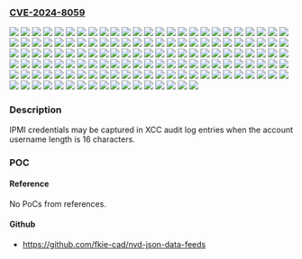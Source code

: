 ### [CVE-2024-8059](https://cve.mitre.org/cgi-bin/cvename.cgi?name=CVE-2024-8059)
![](https://img.shields.io/static/v1?label=Product&message=HX%20Enclosure%20Certified%20Node%20(ThinkAgile)%20XCC&color=blue)
![](https://img.shields.io/static/v1?label=Product&message=HX1021%20Edge%20Certified%20Node%203yr%20(ThinkAgile)%20XCC&color=blue)
![](https://img.shields.io/static/v1?label=Product&message=HX1320%20Appliance%20(ThinkAgile)%20XCC&color=blue)
![](https://img.shields.io/static/v1?label=Product&message=HX1321%20Certified%20Node%20(ThinkAgile)%20XCC&color=blue)
![](https://img.shields.io/static/v1?label=Product&message=HX1331%20Certified%20Node%20(ThinkAgile)%20XCC&color=blue)
![](https://img.shields.io/static/v1?label=Product&message=HX1520-R%20Appliance%20(ThinkAgile)%20XCC&color=blue)
![](https://img.shields.io/static/v1?label=Product&message=HX1521-R%20Certified%20Node%20(ThinkAgile)%20XCC&color=blue)
![](https://img.shields.io/static/v1?label=Product&message=HX2320-E%20Appliance%20(ThinkAgile)%20XCC&color=blue)
![](https://img.shields.io/static/v1?label=Product&message=HX2321%20Certified%20Node%20(ThinkAgile)%20XCC&color=blue)
![](https://img.shields.io/static/v1?label=Product&message=HX2330%20Appliance%20(ThinkAgile)%20XCC&color=blue)
![](https://img.shields.io/static/v1?label=Product&message=HX2331%20Certified%20Node%20(ThinkAgile)%20XCC&color=blue)
![](https://img.shields.io/static/v1?label=Product&message=HX2720-E%20Appliance%20(ThinkAgile)%20XCC&color=blue)
![](https://img.shields.io/static/v1?label=Product&message=HX3320%20Appliance%20(ThinkAgile)%20XCC&color=blue)
![](https://img.shields.io/static/v1?label=Product&message=HX3321%20Certified%20Node%20(ThinkAgile)%20XCC&color=blue)
![](https://img.shields.io/static/v1?label=Product&message=HX3330%20Appliance%20(ThinkAgile)%20XCC&color=blue)
![](https://img.shields.io/static/v1?label=Product&message=HX3331%20Certified%20Node%20(ThinkAgile)%20XCC&color=blue)
![](https://img.shields.io/static/v1?label=Product&message=HX3331%20Node%20SAP%20HANA%20(ThinkAgile)%20XCC&color=blue)
![](https://img.shields.io/static/v1?label=Product&message=HX3375%20Appliance%20(ThinkAgile)%20XCC&color=blue)
![](https://img.shields.io/static/v1?label=Product&message=HX3376%20Certified%20Node%20(ThinkAgile)%20XCC&color=blue)
![](https://img.shields.io/static/v1?label=Product&message=HX3520-G%20Appliance%20(ThinkAgile)%20XCC&color=blue)
![](https://img.shields.io/static/v1?label=Product&message=HX3521-G%20Certified%20Node%20(ThinkAgile)%20XCC&color=blue)
![](https://img.shields.io/static/v1?label=Product&message=HX3720%20Appliance%20(ThinkAgile)%20XCC&color=blue)
![](https://img.shields.io/static/v1?label=Product&message=HX3721%20Certified%20Node%20(ThinkAgile)%20XCC&color=blue)
![](https://img.shields.io/static/v1?label=Product&message=HX5520%20Appliance%20(ThinkAgile)%20XCC&color=blue)
![](https://img.shields.io/static/v1?label=Product&message=HX5520-C%20Appliance%20(ThinkAgile)%20XCC&color=blue)
![](https://img.shields.io/static/v1?label=Product&message=HX5521%20Certified%20Node%20(ThinkAgile)%20XCC&color=blue)
![](https://img.shields.io/static/v1?label=Product&message=HX5521-C%20Certified%20Node%20(ThinkAgile)%20XCC&color=blue)
![](https://img.shields.io/static/v1?label=Product&message=HX5530%20Appliance%20(ThinkAgile)%20XCC&color=blue)
![](https://img.shields.io/static/v1?label=Product&message=HX5531%20Certified%20Node%20(ThinkAgile)%20XCC&color=blue)
![](https://img.shields.io/static/v1?label=Product&message=HX7520%20Appliance%20(ThinkAgile)%20XCC&color=blue)
![](https://img.shields.io/static/v1?label=Product&message=HX7521%20Certified%20Node%20(ThinkAgile)%20XCC&color=blue)
![](https://img.shields.io/static/v1?label=Product&message=HX7530%20Appl%20for%20SAP%20HANA%20(ThinkAgile)%20XCC&color=blue)
![](https://img.shields.io/static/v1?label=Product&message=HX7530%20Appliance%20(ThinkAgile)%20XCC&color=blue)
![](https://img.shields.io/static/v1?label=Product&message=HX7531%20Certified%20Node%20(ThinkAgile)%20XCC&color=blue)
![](https://img.shields.io/static/v1?label=Product&message=HX7531%20Node%20SAP%20HANA%20(ThinkAgile)%20XCC&color=blue)
![](https://img.shields.io/static/v1?label=Product&message=HX7820%20Appliance%20(ThinkAgile)%20XCC&color=blue)
![](https://img.shields.io/static/v1?label=Product&message=HX7821%20Certified%20Node%20(ThinkAgile)%20XCC&color=blue)
![](https://img.shields.io/static/v1?label=Product&message=MX%20Edge%20Appliance%20-%20MX1020%20(ThinkAgile)%20XCC&color=blue)
![](https://img.shields.io/static/v1?label=Product&message=MX3330-F%20All-flash%20Appliance%20(ThinkAgile)%20XCC&color=blue)
![](https://img.shields.io/static/v1?label=Product&message=MX3330-H%20Hybrid%20Appliance%20(ThinkAgile)%20XCC&color=blue)
![](https://img.shields.io/static/v1?label=Product&message=MX3331-F%20All-flash%20Certified%20node%20(ThinkAgile)%20XCC&color=blue)
![](https://img.shields.io/static/v1?label=Product&message=MX3331-H%20Hybrid%20Certified%20node%20(ThinkAgile)%20XCC&color=blue)
![](https://img.shields.io/static/v1?label=Product&message=MX3530%20F%20All%20flash%20Appliance%20(ThinkAgile)%20XCC&color=blue)
![](https://img.shields.io/static/v1?label=Product&message=MX3530-H%20Hybrid%20Appliance%20(ThinkAgile)%20XCC&color=blue)
![](https://img.shields.io/static/v1?label=Product&message=MX3531%20H%20Hybrid%20Certified%20node%20(ThinkAgile)%20XCC&color=blue)
![](https://img.shields.io/static/v1?label=Product&message=MX3531-F%20All-flash%20Certified%20node%20(ThinkAgile)%20XCC&color=blue)
![](https://img.shields.io/static/v1?label=Product&message=P920%20Rack%20Workstation%20(ThinkStation)%20XCC&color=blue)
![](https://img.shields.io/static/v1?label=Product&message=SD530%20(ThinkSystem)%20XCC&color=blue)
![](https://img.shields.io/static/v1?label=Product&message=SD530%20V3%20(ThinkSystem)%20XCC&color=blue)
![](https://img.shields.io/static/v1?label=Product&message=SD550%20V3%20(ThinkSystem)%20XCC&color=blue)
![](https://img.shields.io/static/v1?label=Product&message=SD630%20V2%20(ThinkSystem)%20XCC&color=blue)
![](https://img.shields.io/static/v1?label=Product&message=SD650%20DWC%20Dual%20Node%20Tray%20(ThinkSystem)%20XCC&color=blue)
![](https://img.shields.io/static/v1?label=Product&message=SD650%20V2%20(ThinkSystem)%20XCC&color=blue)
![](https://img.shields.io/static/v1?label=Product&message=SD650%20V3%20(ThinkSystem)%20XCC&color=blue)
![](https://img.shields.io/static/v1?label=Product&message=SD650-N%20V2%20(ThinkSystem)%20XCC&color=blue)
![](https://img.shields.io/static/v1?label=Product&message=SD665%20V3%20(ThinkSystem)%20XCC&color=blue)
![](https://img.shields.io/static/v1?label=Product&message=SE350%20(ThinkSystem)%20XCC&color=blue)
![](https://img.shields.io/static/v1?label=Product&message=SE350%20V2%20(ThinkEdge)%20XCC&color=blue)
![](https://img.shields.io/static/v1?label=Product&message=SE360%20V2%20(ThinkEdge)%20XCC&color=blue)
![](https://img.shields.io/static/v1?label=Product&message=SE450%20(ThinkEdge)%20XCC&color=blue)
![](https://img.shields.io/static/v1?label=Product&message=SE455%20V3%20(ThinkEdge)%20XCC&color=blue)
![](https://img.shields.io/static/v1?label=Product&message=SN550%20(ThinkSystem)%20XCC&color=blue)
![](https://img.shields.io/static/v1?label=Product&message=SN550%20V2%20(ThinkSystem)%20XCC&color=blue)
![](https://img.shields.io/static/v1?label=Product&message=SN850%20(ThinkSystem)%20XCC&color=blue)
![](https://img.shields.io/static/v1?label=Product&message=SR150%20(ThinkSystem)%20XCC&color=blue)
![](https://img.shields.io/static/v1?label=Product&message=SR158%20(ThinkSystem)%20XCC&color=blue)
![](https://img.shields.io/static/v1?label=Product&message=SR250%20(ThinkSystem)%20XCC&color=blue)
![](https://img.shields.io/static/v1?label=Product&message=SR250%20V2%20(ThinkSystem)%20XCC&color=blue)
![](https://img.shields.io/static/v1?label=Product&message=SR250%20V3%20(ThinkSystem)%20XCC&color=blue)
![](https://img.shields.io/static/v1?label=Product&message=SR258%20(ThinkSystem)%20XCC&color=blue)
![](https://img.shields.io/static/v1?label=Product&message=SR258%20V2%20(ThinkSystem)%20XCC&color=blue)
![](https://img.shields.io/static/v1?label=Product&message=SR258%20V3%20(ThinkSystem)%20XCC&color=blue)
![](https://img.shields.io/static/v1?label=Product&message=SR530%20(ThinkSystem)%20XCC&color=blue)
![](https://img.shields.io/static/v1?label=Product&message=SR550%20(ThinkSystem)%20XCC&color=blue)
![](https://img.shields.io/static/v1?label=Product&message=SR570%20%20(ThinkSystem)%20XCC&color=blue)
![](https://img.shields.io/static/v1?label=Product&message=SR590%20(ThinkSystem)%20XCC&color=blue)
![](https://img.shields.io/static/v1?label=Product&message=SR630%20%20(ThinkSystem)%20XCC&color=blue)
![](https://img.shields.io/static/v1?label=Product&message=SR630%20V2%20(ThinkSystem)%20XCC&color=blue)
![](https://img.shields.io/static/v1?label=Product&message=SR630%20V3%20(ThinkSystem)%20XCC&color=blue)
![](https://img.shields.io/static/v1?label=Product&message=SR635%20V3%20(ThinkSystem)%20XCC&color=blue)
![](https://img.shields.io/static/v1?label=Product&message=SR645%20(ThinkSystem)%20XCC&color=blue)
![](https://img.shields.io/static/v1?label=Product&message=SR645%20V3%20(ThinkSystem)%20XCC&color=blue)
![](https://img.shields.io/static/v1?label=Product&message=SR650%20%20(ThinkSystem)%20XCC&color=blue)
![](https://img.shields.io/static/v1?label=Product&message=SR650%20V2%20(ThinkSystem)%20XCC&color=blue)
![](https://img.shields.io/static/v1?label=Product&message=SR650%20V3%20(ThinkSystem)%20XCC&color=blue)
![](https://img.shields.io/static/v1?label=Product&message=SR655%20V3%20(ThinkSystem)%20XCC&color=blue)
![](https://img.shields.io/static/v1?label=Product&message=SR665%20(ThinkSystem)%20XCC&color=blue)
![](https://img.shields.io/static/v1?label=Product&message=SR665%20V3%20(ThinkSystem)%20XCC&color=blue)
![](https://img.shields.io/static/v1?label=Product&message=SR670%20(ThinkSystem)%20XCC&color=blue)
![](https://img.shields.io/static/v1?label=Product&message=SR670%20V2%20(ThinkSystem)%20XCC&color=blue)
![](https://img.shields.io/static/v1?label=Product&message=SR675%20V3%20(ThinkSystem)%20XCC&color=blue)
![](https://img.shields.io/static/v1?label=Product&message=SR850%20(ThinkSystem)%20XCC&color=blue)
![](https://img.shields.io/static/v1?label=Product&message=SR850%20V2%20(ThinkSystem)%20XCC&color=blue)
![](https://img.shields.io/static/v1?label=Product&message=SR850%20V3%20(ThinkSystem)%20XCC&color=blue)
![](https://img.shields.io/static/v1?label=Product&message=SR850P%20(ThinkSystem)%20XCC&color=blue)
![](https://img.shields.io/static/v1?label=Product&message=SR860%20(ThinkSystem)%20XCC&color=blue)
![](https://img.shields.io/static/v1?label=Product&message=SR860%20V2%20(ThinkSystem)%20XCC&color=blue)
![](https://img.shields.io/static/v1?label=Product&message=SR860%20V3%20(ThinkSystem)%20XCC&color=blue)
![](https://img.shields.io/static/v1?label=Product&message=SR950%20(ThinkSystem)%20XCC&color=blue)
![](https://img.shields.io/static/v1?label=Product&message=SR950%20V3%20(ThinkSystem)%20XCC&color=blue)
![](https://img.shields.io/static/v1?label=Product&message=ST250%20(ThinkSystem)%20XCC&color=blue)
![](https://img.shields.io/static/v1?label=Product&message=ST250%20V2%20(ThinkSystem)%20XCC&color=blue)
![](https://img.shields.io/static/v1?label=Product&message=ST250%20V3%20(ThinkSystem)%20XCC&color=blue)
![](https://img.shields.io/static/v1?label=Product&message=ST258%20(ThinkSystem)%20XCC&color=blue)
![](https://img.shields.io/static/v1?label=Product&message=ST258%20V2%20(ThinkSystem)%20XCC&color=blue)
![](https://img.shields.io/static/v1?label=Product&message=ST258%20V3%20(ThinkSystem)%20XCC&color=blue)
![](https://img.shields.io/static/v1?label=Product&message=ST550%20(ThinkSystem)%20XCC&color=blue)
![](https://img.shields.io/static/v1?label=Product&message=ST650%20V2%20(ThinkSystem)%20XCC&color=blue)
![](https://img.shields.io/static/v1?label=Product&message=ST650%20V3%20(ThinkSystem)%20XCC&color=blue)
![](https://img.shields.io/static/v1?label=Product&message=ST658%20V2%20(ThinkSystem)%20XCC&color=blue)
![](https://img.shields.io/static/v1?label=Product&message=ST658%20V3%20(ThinkSystem)%20XCC&color=blue)
![](https://img.shields.io/static/v1?label=Product&message=ThinkAgile%20MX1021%20on%20SE350%20XCC&color=blue)
![](https://img.shields.io/static/v1?label=Product&message=VX%201SE%20Certified%20Node%20(ThinkAgile)%20XCC&color=blue)
![](https://img.shields.io/static/v1?label=Product&message=VX%202U4N%20Certified%20Node%20(ThinkAgile)%20XCC&color=blue)
![](https://img.shields.io/static/v1?label=Product&message=VX%204U%20Certified%20Node%20(ThinkAgile)%20XCC&color=blue)
![](https://img.shields.io/static/v1?label=Product&message=VX1320%20(ThinkAgile)%20XCC&color=blue)
![](https://img.shields.io/static/v1?label=Product&message=VX2320%20(ThinkAgile)%20XCC&color=blue)
![](https://img.shields.io/static/v1?label=Product&message=VX2330%20Appliance%20(ThinkAgile)%20XCC&color=blue)
![](https://img.shields.io/static/v1?label=Product&message=VX3320%20(ThinkAgile)%20XCC&color=blue)
![](https://img.shields.io/static/v1?label=Product&message=VX3330%20Appliance%20(ThinkAgile)%20XCC&color=blue)
![](https://img.shields.io/static/v1?label=Product&message=VX3331%20Certified%20Node%20(ThinkAgile)%20XCC&color=blue)
![](https://img.shields.io/static/v1?label=Product&message=VX3520-G%20(ThinkAgile)%20XCC&color=blue)
![](https://img.shields.io/static/v1?label=Product&message=VX3530-G%20Appliance%20(ThinkAgile)%20XCC&color=blue)
![](https://img.shields.io/static/v1?label=Product&message=VX3720%20(ThinkAgile)%20XCC&color=blue)
![](https://img.shields.io/static/v1?label=Product&message=VX5520%20(ThinkAgile)%20XCC&color=blue)
![](https://img.shields.io/static/v1?label=Product&message=VX5530%20Appliance%20(ThinkAgile)%20XCC&color=blue)
![](https://img.shields.io/static/v1?label=Product&message=VX635%20V3%20Integrated%20System%20(ThinkAgile)%20XCC&color=blue)
![](https://img.shields.io/static/v1?label=Product&message=VX645%20V3%20Certified%20Node%20(ThinkAgile)%20XCC&color=blue)
![](https://img.shields.io/static/v1?label=Product&message=VX645%20V3%20Integrated%20System%20(ThinkAgile)%20XCC&color=blue)
![](https://img.shields.io/static/v1?label=Product&message=VX655%20V3%20Certified%20Node%20(ThinkAgile)%20XCC&color=blue)
![](https://img.shields.io/static/v1?label=Product&message=VX655%20V3%20Integrated%20System%20(ThinkAgile)%20XCC&color=blue)
![](https://img.shields.io/static/v1?label=Product&message=VX665%20V3%20Certified%20Node%20(ThinkAgile)%20XCC&color=blue)
![](https://img.shields.io/static/v1?label=Product&message=VX665%20V3%20Integrated%20System%20(ThinkAgile)%20XCC&color=blue)
![](https://img.shields.io/static/v1?label=Product&message=VX7320%20N%20(ThinkAgile)%20XCC&color=blue)
![](https://img.shields.io/static/v1?label=Product&message=VX7330%20Appliance%20(Thinkagile)%20XCC&color=blue)
![](https://img.shields.io/static/v1?label=Product&message=VX7520%20(ThinkAgile)%20XCC&color=blue)
![](https://img.shields.io/static/v1?label=Product&message=VX7520%20N%20(ThinkAgile)%20XCC&color=blue)
![](https://img.shields.io/static/v1?label=Product&message=VX7530%20Appliance%20(ThinkAgile)%20XCC&color=blue)
![](https://img.shields.io/static/v1?label=Product&message=VX7531%20Certified%20Node%20(ThinkAgile)%20XCC&color=blue)
![](https://img.shields.io/static/v1?label=Product&message=VX7820%20(ThinkAgile)%20XCC&color=blue)
![](https://img.shields.io/static/v1?label=Version&message=0%20&color=brightgreen)
![](https://img.shields.io/static/v1?label=Vulnerability&message=CWE-319%3A%20Cleartext%20Transmission%20of%20Sensitive%20Information&color=brightgreen)

### Description

IPMI credentials may be captured in XCC audit log entries when the account username length is 16 characters.

### POC

#### Reference
No PoCs from references.

#### Github
- https://github.com/fkie-cad/nvd-json-data-feeds

